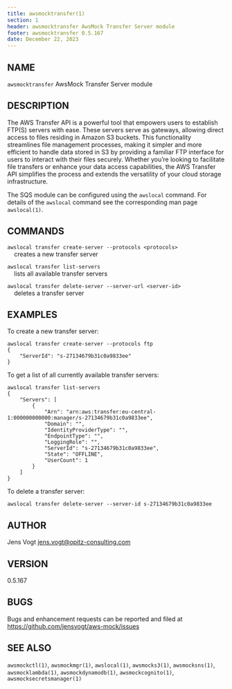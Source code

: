 ```yaml
---
title: awsmocktransfer(1)
section: 1
header: awsmocktransfer AwsMock Transfer Server module
footer: awsmocktransfer 0.5.167
date: December 22, 2023
---
```


## NAME
```awsmocktransfer``` AwsMock Transfer Server module

## DESCRIPTION
The AWS Transfer API is a powerful tool that empowers users to establish FTP(S) servers with ease. These servers serve 
as gateways, allowing direct access to files residing in Amazon S3 buckets. This functionality streamlines file 
management processes, making it simpler and more efficient to handle data stored in S3 by providing a familiar FTP 
interface for users to interact with their files securely. Whether you’re looking to facilitate file transfers or 
enhance your data access capabilities, the AWS Transfer API simplifies the process and extends the versatility of 
your cloud storage infrastructure.

The SQS module can be configured using the ```awslocal``` command. For details of the ```awslocal``` command see the 
corresponding man page ```awslocal(1)```.

## COMMANDS

```awslocal transfer create-server --protocols <protocols>```  
&nbsp;&nbsp;&nbsp;&nbsp;creates a new transfer server

```awslocal transfer list-servers```  
&nbsp;&nbsp;&nbsp;&nbsp;lists all available transfer servers

```awslocal transfer delete-server --server-url <server-id>```  
&nbsp;&nbsp;&nbsp;&nbsp;deletes a transfer server

## EXAMPLES

To create a new transfer server:
```
awslocal transfer create-server --protocols ftp
{
    "ServerId": "s-27134679b31c0a9833ee"
}
```

To get a list of all currently available transfer servers:
```
awslocal transfer list-servers
{
    "Servers": [
        {
            "Arn": "arn:aws:transfer:eu-central-1:000000000000:manager/s-27134679b31c0a9833ee",
            "Domain": "",
            "IdentityProviderType": "",
            "EndpointType": "",
            "LoggingRole": "",
            "ServerId": "s-27134679b31c0a9833ee",
            "State": "OFFLINE",
            "UserCount": 1
        }
    ]
}

```

To delete a transfer server:
```
awslocal transfer delete-server --server-id s-27134679b31c0a9833ee
```

## AUTHOR

Jens Vogt <jens.vogt@opitz-consulting.com>

## VERSION
0.5.167

## BUGS

Bugs and enhancement requests can be reported and filed at https://github.com/jensvogt/aws-mock/issues

## SEE ALSO

```awsmockctl(1)```, ```awsmockmgr(1)```, ```awslocal(1)```, ```awsmocks3(1)```, ```awsmocksns(1)```, ```awsmocklambda(1)```,
```awsmockdynamodb(1)```, ```awsmockcognito(1)```, ```awsmocksecretsmanager(1)```